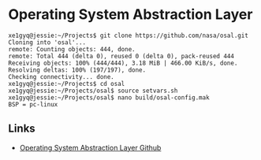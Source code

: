 Operating System Abstraction Layer
==

    xe1gyq@jessie:~/Projects$ git clone https://github.com/nasa/osal.git
    Cloning into 'osal'...
    remote: Counting objects: 444, done.
    remote: Total 444 (delta 0), reused 0 (delta 0), pack-reused 444
    Receiving objects: 100% (444/444), 3.18 MiB | 466.00 KiB/s, done.
    Resolving deltas: 100% (197/197), done.
    Checking connectivity... done.
    xe1gyq@jessie:~/Projects$ cd osal
    xe1gyq@jessie:~/Projects/osal$ source setvars.sh
    xe1gyq@jessie:~/Projects/osal$ nano build/osal-config.mak
    BSP = pc-linux
    

## Links

- [Operating System Abstraction Layer Github](https://github.com/nasa/osal)